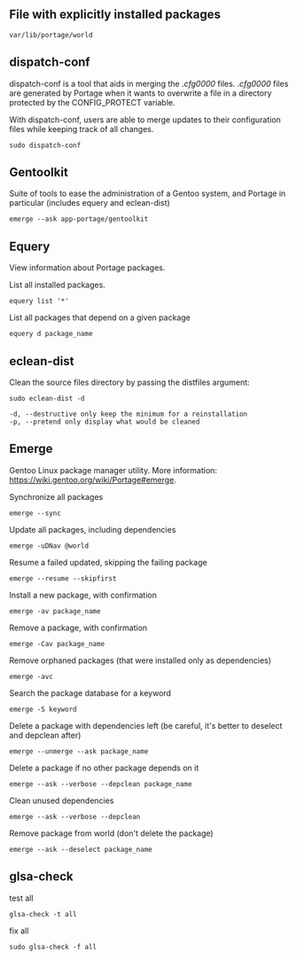 ## File with explicitly installed packages

    var/lib/portage/world

## dispatch-conf

dispatch-conf is a tool that aids in merging the ._cfg0000_<name> files.
._cfg0000_<name> files are generated by Portage when it wants to overwrite a
file in a directory protected by the CONFIG_PROTECT variable.

With dispatch-conf, users are able to merge updates to their configuration
files while keeping track of all changes.

    sudo dispatch-conf
    
## Gentoolkit

Suite of tools to ease the administration of a Gentoo system, and Portage in particular (includes equery and eclean-dist)

    emerge --ask app-portage/gentoolkit
    
## Equery

View information about Portage packages.

List all installed packages.

    equery list '*'
    
List all packages that depend on a given package

    equery d package_name
    
## eclean-dist

Clean the source files directory by passing the distfiles argument:

    sudo eclean-dist -d
    
    -d, --destructive only keep the minimum for a reinstallation
    -p, --pretend only display what would be cleaned
  
## Emerge

Gentoo Linux package manager utility.
More information: <https://wiki.gentoo.org/wiki/Portage#emerge>.

Synchronize all packages

    emerge --sync
    
Update all packages, including dependencies

    emerge -uDNav @world
    
Resume a failed updated, skipping the failing package
    
    emerge --resume --skipfirst
    
Install a new package, with confirmation
    
    emerge -av package_name
    
Remove a package, with confirmation
    
    emerge -Cav package_name
    
Remove orphaned packages (that were installed only as dependencies)
    
    emerge -avc
    
Search the package database for a keyword
    
    emerge -S keyword
    
Delete a package with dependencies left (be careful, it's better to deselect
and depclean after)
    
    emerge --unmerge --ask package_name
    
Delete a package if no other package depends on it

    emerge --ask --verbose --depclean package_name
    
Clean unused dependencies

    emerge --ask --verbose --depclean

Remove package from world (don't delete the package)

    emerge --ask --deselect package_name

## glsa-check

test all

    glsa-check -t all

fix all

    sudo glsa-check -f all

